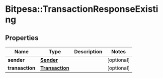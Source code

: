 # Bitpesa::TransactionResponseExisting

## Properties
Name | Type | Description | Notes
------------ | ------------- | ------------- | -------------
**sender** | [**Sender**](Sender.md) |  | [optional] 
**transaction** | [**Transaction**](Transaction.md) |  | [optional] 



